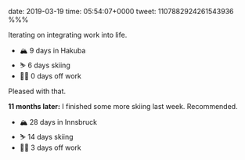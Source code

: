 date: 2019-03-19
time: 05:54:07+0000
tweet: 1107882924261543936
%%%

Iterating on integrating work into life.

- 🏔 9 days in Hakuba
- ⛷ 6 days skiing
- 👨‍💻 0 days off work

Pleased with that.

**11 months later:** I finished some more skiing last week. Recommended.

- 🏔 28 days in Innsbruck
- ⛷ 14 days skiing
- 👨‍💻 3 days off work
